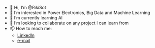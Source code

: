 - 👋 Hi, I’m @RikiSot
- 👀 I’m interested in Power Electronics, Big Data and Machine Learning
- 🌱 I’m currently learning AI 
- 💞️ I’m looking to collaborate on any project I can learn from
- 📫 How to reach me:
    - [LinkedIn](https://www.linkedin.com/in/ricardogomez-al)
    - [e-mail](mailto:ricardo.gomez.aldaravi@gmail.com.com)

<!---
Rikisot/Rikisot is a ✨ special ✨ repository because its `README.md` (this file) appears on your GitHub profile.
You can click the Preview link to take a look at your changes.
--->
